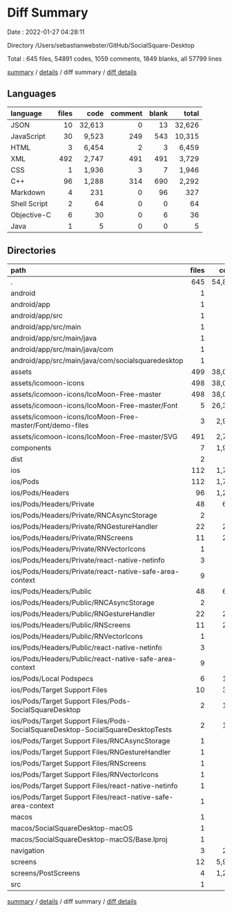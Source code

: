 # Diff Summary

Date : 2022-01-27 04:28:11

Directory /Users/sebastianwebster/GitHub/SocialSquare-Desktop

Total : 645 files,  54891 codes, 1059 comments, 1849 blanks, all 57799 lines

[summary](results.md) / [details](details.md) / diff summary / [diff details](diff-details.md)

## Languages
| language | files | code | comment | blank | total |
| :--- | ---: | ---: | ---: | ---: | ---: |
| JSON | 10 | 32,613 | 0 | 13 | 32,626 |
| JavaScript | 30 | 9,523 | 249 | 543 | 10,315 |
| HTML | 3 | 6,454 | 2 | 3 | 6,459 |
| XML | 492 | 2,747 | 491 | 491 | 3,729 |
| CSS | 1 | 1,936 | 3 | 7 | 1,946 |
| C++ | 96 | 1,288 | 314 | 690 | 2,292 |
| Markdown | 4 | 231 | 0 | 96 | 327 |
| Shell Script | 2 | 64 | 0 | 0 | 64 |
| Objective-C | 6 | 30 | 0 | 6 | 36 |
| Java | 1 | 5 | 0 | 0 | 5 |

## Directories
| path | files | code | comment | blank | total |
| :--- | ---: | ---: | ---: | ---: | ---: |
| . | 645 | 54,891 | 1,059 | 1,849 | 57,799 |
| android | 1 | 5 | 0 | 0 | 5 |
| android/app | 1 | 5 | 0 | 0 | 5 |
| android/app/src | 1 | 5 | 0 | 0 | 5 |
| android/app/src/main | 1 | 5 | 0 | 0 | 5 |
| android/app/src/main/java | 1 | 5 | 0 | 0 | 5 |
| android/app/src/main/java/com | 1 | 5 | 0 | 0 | 5 |
| android/app/src/main/java/com/socialsquaredesktop | 1 | 5 | 0 | 0 | 5 |
| assets | 499 | 38,075 | 501 | 510 | 39,086 |
| assets/icomoon-icons | 498 | 38,073 | 501 | 510 | 39,084 |
| assets/icomoon-icons/IcoMoon-Free-master | 498 | 38,073 | 501 | 510 | 39,084 |
| assets/icomoon-icons/IcoMoon-Free-master/Font | 5 | 26,324 | 10 | 12 | 26,346 |
| assets/icomoon-icons/IcoMoon-Free-master/Font/demo-files | 3 | 2,988 | 8 | 11 | 3,007 |
| assets/icomoon-icons/IcoMoon-Free-master/SVG | 491 | 2,744 | 491 | 491 | 3,726 |
| components | 7 | 1,944 | 7 | 188 | 2,139 |
| dist | 2 | 39 | 14 | 6 | 59 |
| ios | 112 | 1,747 | 314 | 793 | 2,854 |
| ios/Pods | 112 | 1,747 | 314 | 793 | 2,854 |
| ios/Pods/Headers | 96 | 1,288 | 314 | 690 | 2,292 |
| ios/Pods/Headers/Private | 48 | 644 | 157 | 345 | 1,146 |
| ios/Pods/Headers/Private/RNCAsyncStorage | 2 | 35 | 62 | 29 | 126 |
| ios/Pods/Headers/Private/RNGestureHandler | 22 | 236 | 66 | 124 | 426 |
| ios/Pods/Headers/Private/RNScreens | 11 | 242 | 0 | 109 | 351 |
| ios/Pods/Headers/Private/RNVectorIcons | 1 | 24 | 7 | 7 | 38 |
| ios/Pods/Headers/Private/react-native-netinfo | 3 | 37 | 22 | 26 | 85 |
| ios/Pods/Headers/Private/react-native-safe-area-context | 9 | 70 | 0 | 50 | 120 |
| ios/Pods/Headers/Public | 48 | 644 | 157 | 345 | 1,146 |
| ios/Pods/Headers/Public/RNCAsyncStorage | 2 | 35 | 62 | 29 | 126 |
| ios/Pods/Headers/Public/RNGestureHandler | 22 | 236 | 66 | 124 | 426 |
| ios/Pods/Headers/Public/RNScreens | 11 | 242 | 0 | 109 | 351 |
| ios/Pods/Headers/Public/RNVectorIcons | 1 | 24 | 7 | 7 | 38 |
| ios/Pods/Headers/Public/react-native-netinfo | 3 | 37 | 22 | 26 | 85 |
| ios/Pods/Headers/Public/react-native-safe-area-context | 9 | 70 | 0 | 50 | 120 |
| ios/Pods/Local Podspecs | 6 | 149 | 0 | 13 | 162 |
| ios/Pods/Target Support Files | 10 | 310 | 0 | 90 | 400 |
| ios/Pods/Target Support Files/Pods-SocialSquareDesktop | 2 | 140 | 0 | 42 | 182 |
| ios/Pods/Target Support Files/Pods-SocialSquareDesktop-SocialSquareDesktopTests | 2 | 140 | 0 | 42 | 182 |
| ios/Pods/Target Support Files/RNCAsyncStorage | 1 | 5 | 0 | 1 | 6 |
| ios/Pods/Target Support Files/RNGestureHandler | 1 | 5 | 0 | 1 | 6 |
| ios/Pods/Target Support Files/RNScreens | 1 | 5 | 0 | 1 | 6 |
| ios/Pods/Target Support Files/RNVectorIcons | 1 | 5 | 0 | 1 | 6 |
| ios/Pods/Target Support Files/react-native-netinfo | 1 | 5 | 0 | 1 | 6 |
| ios/Pods/Target Support Files/react-native-safe-area-context | 1 | 5 | 0 | 1 | 6 |
| macos | 1 | 3 | 0 | 0 | 3 |
| macos/SocialSquareDesktop-macOS | 1 | 3 | 0 | 0 | 3 |
| macos/SocialSquareDesktop-macOS/Base.lproj | 1 | 3 | 0 | 0 | 3 |
| navigation | 3 | 222 | 3 | 17 | 242 |
| screens | 12 | 5,939 | 210 | 313 | 6,462 |
| screens/PostScreens | 4 | 1,252 | 71 | 55 | 1,378 |
| src | 1 | 1 | 0 | 1 | 2 |

[summary](results.md) / [details](details.md) / diff summary / [diff details](diff-details.md)